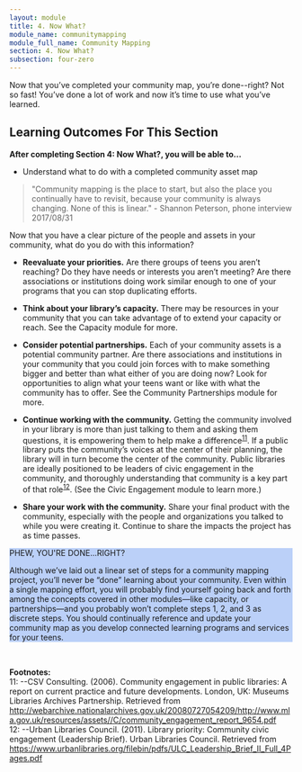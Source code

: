 ```yaml
---
layout: module
title: 4. Now What?
module_name: communitymapping
module_full_name: Community Mapping
section: 4. Now What? 
subsection: four-zero
---
```



Now that you’ve completed your community map, you’re done--right? Not so fast! You’ve done a lot of work and now it’s time to use what you’ve learned.

## Learning Outcomes For This Section

**After completing Section 4: Now What?, you will be able to...**
<ul class="fancy">
<li>Understand what to do with a completed community asset map</li>
</ul>

>"Community mapping is the place to start, but also the place you continually have to revisit, because your community is always changing. None of this is linear." - Shannon Peterson, phone interview 2017/08/31 

Now that you have a clear picture of the people and assets in your community, what do you do with this information?  

- **Reevaluate your priorities.** Are there groups of teens you aren’t reaching? Do they have needs or interests you aren’t meeting? Are there associations or institutions doing work similar enough to one of your programs that you can stop duplicating efforts.  

- **Think about your library’s capacity.** There may be resources in your community that you can take advantage of to extend your capacity or reach. See the Capacity module for more.  

- **Consider potential partnerships.** Each of your community assets is a potential community partner. Are there associations and institutions in your community that you could join forces with to make something bigger and better than what either of you are doing now? Look for opportunities to align what your teens want or like with what the community has to offer. See the Community Partnerships module for more.  

- **Continue working with the community.** Getting the community involved in your library is more than just talking to them and asking them questions, it is empowering them to help make a difference<sup>[11](#fn11)</sup>. If a public library puts the community’s voices at the center of their planning, the library will in turn become the center of the community. Public libraries are ideally positioned to be leaders of civic engagement in the community, and thoroughly understanding that community is a key part of that role<sup>[12](#fn12)</sup>. (See the Civic Engagement module to learn more.) 

- **Share your work with the community.** Share your final product with the community, especially with the people and organizations you talked to while you were creating it. Continue to share the impacts the project has as time passes.

<div style="background-color:#BBD0F8">  
  <p><span class="box-title">PHEW, YOU'RE DONE...RIGHT?</span></p>
<p>Although we’ve laid out a linear set of steps for a community mapping project, you’ll never be “done” learning about your community. Even within a single mapping effort, you will probably find yourself going back and forth among the concepts covered in other modules—like capacity, or partnerships—and you probably won’t complete steps 1, 2, and 3 as discrete steps. You should continually reference and update your community map as you develop connected learning programs and services for your teens. 
</p>
  </div>
<br>

**Footnotes:**
<br>
<a name="fn11">11</a>:  --CSV Consulting. (2006). Community engagement in public libraries: A report on current practice and future developments. London, UK: Museums Libraries Archives Partnership. Retrieved from http://webarchive.nationalarchives.gov.uk/20080727054209/http://www.mla.gov.uk/resources/assets//C/community_engagement_report_9654.pdf
<br>
<a name="fn12">12</a>:  --Urban Libraries Council. (2011). Library priority: Community civic engagement (Leadership Brief). Urban Libraries Council. Retrieved from https://www.urbanlibraries.org/filebin/pdfs/ULC_Leadership_Brief_II_Full_4Pages.pdf
